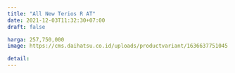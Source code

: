 ```yaml
---
title: "All New Terios R AT"
date: 2021-12-03T11:32:30+07:00
draft: false

harga: 257,750,000
image: https://cms.daihatsu.co.id/uploads/productvariant/1636637751045.png

detail: 
---
```



